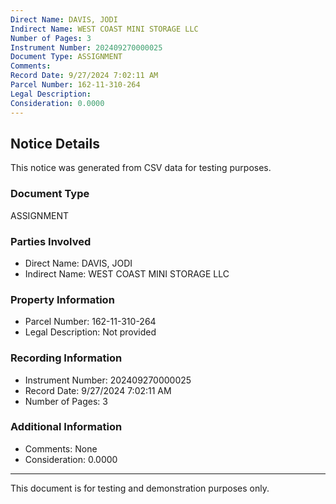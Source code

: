```yaml
---
Direct Name: DAVIS, JODI
Indirect Name: WEST COAST MINI STORAGE LLC
Number of Pages: 3
Instrument Number: 202409270000025
Document Type: ASSIGNMENT
Comments: 
Record Date: 9/27/2024 7:02:11 AM
Parcel Number: 162-11-310-264
Legal Description: 
Consideration: 0.0000
---
```


## Notice Details

This notice was generated from CSV data for testing purposes.

### Document Type
ASSIGNMENT

### Parties Involved
- Direct Name: DAVIS, JODI
- Indirect Name: WEST COAST MINI STORAGE LLC

### Property Information
- Parcel Number: 162-11-310-264
- Legal Description: Not provided

### Recording Information
- Instrument Number: 202409270000025
- Record Date: 9/27/2024 7:02:11 AM
- Number of Pages: 3

### Additional Information
- Comments: None
- Consideration: 0.0000

---

This document is for testing and demonstration purposes only.
